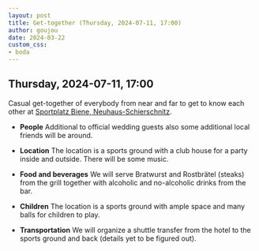 ```yaml
---
layout: post
title: Get-together (Thursday, 2024-07-11, 17:00)
author: goujou
date: 2024-03-22
custom_css:
- boda
---
```


## Thursday, 2024-07-11, 17:00
Casual get-together of everybody from near and far to get to know each other at [Sportplatz Biene, Neuhaus-Schierschnitz](https://www.google.com/maps/place/Sportplatz+Biene/@50.3065895,11.2361265,14.08z/data=!4m6!3m5!1s0x47a3d81a0b488063:0xf9faad79201a9151!8m2!3d50.3127882!4d11.2240278!16s%2Fg%2F11g9m982xz?authuser=0&entry=ttu).

- **People**
    Additional to official wedding guests also some additional local friends will be around.

- **Location**
    The location is a sports ground with a club house for a party inside and outside.
    There will be some music.

- **Food and beverages**
    We will serve Bratwurst and Rostbrätel (steaks) from the grill together with alcoholic and no-alcoholic drinks from the bar.

- **Children**
    The location is a sports ground with ample space and many balls for children to play.

- **Transportation**
    We will organize a shuttle transfer from the hotel to the sports ground and back (details yet to be figured out).



